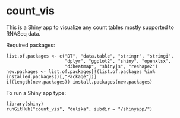 # count_vis 

This is a Shiny app to visualize any count tables mostly supported to RNASeq data. 

Required packages:
```
list.of.packages <- c("DT", "data.table", "stringr", "stringi", 
                      "dplyr", "ggplot2", "shiny", "openxlsx", 
                      "d3heatmap", "shinyjs", "reshape2")
new.packages <- list.of.packages[!(list.of.packages %in% installed.packages()[,"Package"])]
if(length(new.packages)) install.packages(new.packages)
```

To run a Shiny app type:
```
library(shiny)
runGitHub("count_vis", "dulska", subdir = "/shinyapp/")
```
